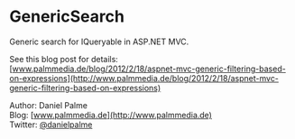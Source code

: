 GenericSearch
=============

Generic search for IQueryable in ASP.NET MVC.

See this blog post for details:  
[www.palmmedia.de/blog/2012/2/18/aspnet-mvc-generic-filtering-based-on-expressions](http://www.palmmedia.de/blog/2012/2/18/aspnet-mvc-generic-filtering-based-on-expressions)

Author: Daniel Palme  
Blog: [www.palmmedia.de](http://www.palmmedia.de)  
Twitter: [@danielpalme](http://twitter.com/danielpalme)
